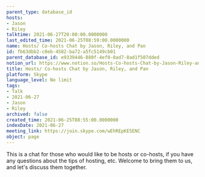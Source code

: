```yaml
---
parent_type: database_id
hosts:
- Jason
- Riley
talktime: 2021-06-27T20:00:00.0000000
last_edited_time: 2021-06-25T08:59:00.0000000
name: Hosts/ Co-hosts Chat by Jason, Riley, and Pan
id: fb63dbb2-c0eb-4582-ba72-a5fc5149cb01
parent_database_id: e9339446-880f-4ef0-8ad7-8ad1f507dded
notion_url: https://www.notion.so/Hosts-Co-hosts-Chat-by-Jason-Riley-and-Pan-fb63dbb2c0eb4582ba72a5fc5149cb01
title: Hosts/ Co-hosts Chat by Jason, Riley, and Pan
platform: Skype
language_level: No limit
tags:
- Talk
- 2021-06-27
- Jason
- Riley
archived: false
created_time: 2021-06-25T08:55:00.0000000
indexDate: 2021-06-27
meeting_link: https://join.skype.com/wEhREpKESENC
object: page
---
```


This is a chat for those who would like to be hosts or co-hosts, if you have any questions about the tips of hosting, etc. Welcome to bring them to us, and let's discuss them together.

